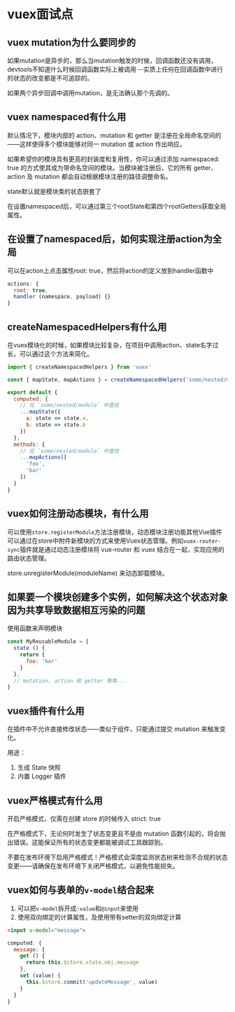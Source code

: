 # vuex面试点

## vuex mutation为什么要同步的

如果mutation是异步的，那么当mutation触发的时候，回调函数还没有调用，devtools不知道什么时候回调函数实际上被调用
--实质上任何在回调函数中进行的状态的改变都是不可追踪的。

如果两个异步回调中调用mutation，是无法确认那个先调的。

## vuex namespaced有什么用

默认情况下，模块内部的 action、mutation 和 getter 是注册在全局命名空间的——这样使得多个模块能够对同一 mutation 或 action 作出响应。

如果希望你的模块具有更高的封装度和复用性，你可以通过添加 namespaced: true 的方式使其成为带命名空间的模块。当模块被注册后，它的所有 getter、action 及 mutation 都会自动根据模块注册的路径调整命名。

state默认就是模块类的状态嵌套了

在设置namespaced后，可以通过第三个rootState和第四个rootGetters获取全局属性。

## 在设置了namespaced后，如何实现注册action为全局

可以在action上点击属性root: true，然后将action的定义放到handler函数中

```js
actions: {
  root: true,
  handler (namespace, payload) {}
}
```

## createNamespacedHelpers有什么用

在vuex模块化的时候，如果模块比较复杂，在项目中调用action、state名字过长，可以通过这个方法来简化。

```js
import { createNamespacedHelpers } from 'vuex'

const { mapState, mapActions } = createNamespacedHelpers('some/nested/module')

export default {
  computed: {
    // 在 `some/nested/module` 中查找
    ...mapState({
      a: state => state.a,
      b: state => state.b
    })
  },
  methods: {
    // 在 `some/nested/module` 中查找
    ...mapActions([
      'foo',
      'bar'
    ])
  }
}
```

## vuex如何注册动态模块，有什么用

可以使用`store.registerModule`方法注册模块，动态模块注册功能其他Vue插件可以通过在store中附件新模块的方式来使用Vuex状态管理。例如`vuex-router-sync`插件就是通过动态注册模块将 vue-router 和 vuex 结合在一起，实现应用的路由状态管理。

store.unregisterModule(moduleName) 来动态卸载模块。

## 如果要一个模块创建多个实例，如何解决这个状态对象因为共享导致数据相互污染的问题

使用函数来声明模块

```js
const MyReusableModule = {
  state () {
    return {
      foo: 'bar'
    }
  },
  // mutation, action 和 getter 等等...
}
```

## vuex插件有什么用

在插件中不允许直接修改状态——类似于组件，只能通过提交 mutation 来触发变化。

用途：

1. 生成 State 快照
2. 内置 Logger 插件

## vuex严格模式有什么用

开启严格模式，仅需在创建 store 的时候传入 strict: true

在严格模式下，无论何时发生了状态变更且不是由 mutation 函数引起的，将会抛出错误。这能保证所有的状态变更都能被调试工具跟踪到。

不要在发布环境下启用严格模式！严格模式会深度监测状态树来检测不合规的状态变更——请确保在发布环境下关闭严格模式，以避免性能损失。

## vuex如何与表单的`v-model`结合起来

1. 可以把`v-model`拆开成`:value`和`@input`来使用
2. 使用双向绑定的计算属性，及使用带有setter的双向绑定计算

```html
<input v-model="message">
```

```js
computed: {
  message: {
    get () {
      return this.$store.state.obj.message
    },
    set (value) {
      this.$store.commit('updateMessage', value)
    }
  }
}
```

